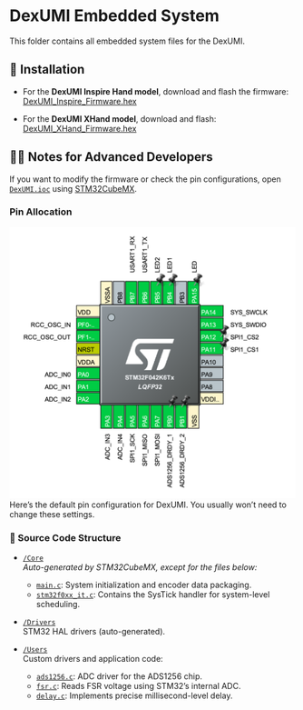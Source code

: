 # DexUMI Embedded System
This folder contains all embedded system files for the DexUMI.

## 🔧 Installation

- For the **DexUMI Inspire Hand model**, download and flash the firmware:  
  [DexUMI_Inspire_Firmware.hex](assets/DexUMI_Inspire.hex)

- For the **DexUMI XHand model**, download and flash:  
  [DexUMI_XHand_Firmware.hex](assets/DexUMI_XHand.hex)

## 🧑‍💻 Notes for Advanced Developers

If you want to modify the firmware or check the pin configurations, open  
[`DexUMI.ioc`](DexUMI.ioc) using [STM32CubeMX](https://www.st.com/en/development-tools/stm32cubemx.html).

### Pin Allocation
![Pin Allocation](assets/pin_allocation.png)  
Here’s the default pin configuration for DexUMI. You usually won’t need to change these settings.

### 📁 Source Code Structure
- [`/Core`](./Core/)  
  *Auto-generated by STM32CubeMX, except for the files below:*
  - [`main.c`](./Core/Src/main.c): System initialization and encoder data packaging.
  - [`stm32f0xx_it.c`](./Core/Src/stm32f0xx_it.c): Contains the SysTick handler for system-level scheduling.

- [`/Drivers`](./Drivers/)  
  STM32 HAL drivers (auto-generated).

- [`/Users`](./Users/)  
  Custom drivers and application code:
  - [`ads1256.c`](./Users/ads1256.c): ADC driver for the ADS1256 chip.
  - [`fsr.c`](./Users/fsr.c): Reads FSR voltage using STM32’s internal ADC.
  - [`delay.c`](./Users/delay.c): Implements precise millisecond-level delay.
